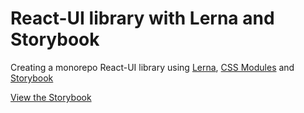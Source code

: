 # React-UI library with Lerna and Storybook

Creating a monorepo React-UI library using <a href="https://github.com/lerna/lerna">Lerna</a>, <a href="https://github.com/css-modules/css-modules">CSS Modules</a> and <a href="https://storybook.js.org/">Storybook</a>

<a href="https://fairlytales.github.io/React-UI_library_with_Lerna_and_Storybook">View the Storybook</a>
